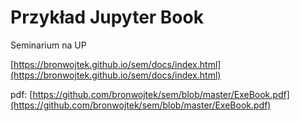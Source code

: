 # Przykład Jupyter Book

Seminarium na UP

[https://bronwojtek.github.io/sem/docs/index.html](https://bronwojtek.github.io/sem/docs/index.html)

pdf: [https://github.com/bronwojtek/sem/blob/master/ExeBook.pdf](https://github.com/bronwojtek/sem/blob/master/ExeBook.pdf)
